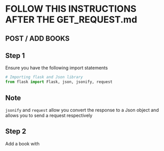# FOLLOW THIS INSTRUCTIONS AFTER THE GET_REQUEST.md

## POST / ADD BOOKS

## Step 1

Ensure you have the following import statements

```python
# Importing flask and Json library
from flask import Flask, json, jsonify, request
```

## Note

`jsonify` and `request` allow you convert the response to a Json object and allows you to send a request respectively

## Step 2

Add a book with 